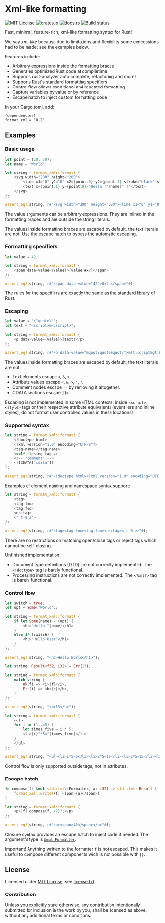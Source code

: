 Xml-like formatting
===================

[![MIT License](https://img.shields.io/badge/License-MIT-yellow.svg)](https://opensource.org/licenses/MIT)
[![crates.io](https://img.shields.io/crates/v/format_xml.svg)](https://crates.io/crates/format_xml)
[![docs.rs](https://docs.rs/format_xml/badge.svg)](https://docs.rs/format_xml)
[![Build status](https://github.com/CasualX/format_xml/workflows/CI/badge.svg)](https://github.com/CasualX/format_xml/actions)

Fast, minimal, feature-rich, xml-like formatting syntax for Rust!

We say _xml-like_ because due to limitations and flexibility some concessions had to be made; see the examples below.

Features include:

* Arbitrary expressions inside the formatting braces
* Generates optimized Rust code at compiletime
* Supports rust-analyzer auto complete, refactoring and more!
* Supports Rust's standard formatting specifiers
* Control flow allows conditional and repeated formatting
* Capture variables by value or by reference
* Escape hatch to inject custom formatting code

In your Cargo.toml, add:

```text
[dependencies]
format_xml = "0.2"
```

Examples
--------

### Basic usage

```rust
let point = (20, 30);
let name = "World";

let string = format_xml::format! {
	<svg width="200" height="200">
		<line x1="0" y1="0" x2={point.0} y2={point.1} stroke="black" stroke-width="2" />
		<text x={point.1} y={point.0}>"Hello '"{name}"'!"</text>
	</svg>
};

assert_eq!(string, r#"<svg width="200" height="200"><line x1="0" y1="0" x2="20" y2="30" stroke="black" stroke-width="2" /><text x="30" y="20">Hello 'World'!</text></svg>"#);
```

The value arguments can be arbitrary expressions. They are inlined in the formatting braces and are outside the string literals.

The values inside formatting braces are escaped by default, the text literals are not.
Use the [escape hatch](#escape-hatch) to bypass the automatic escaping.

### Formatting specifiers

```rust
let value = 42;

let string = format_xml::format! {
	<span data-value={value}>{value:#x?}</span>
};

assert_eq!(string, r#"<span data-value="42">0x2a</span>"#);
```

The rules for the specifiers are exactly the same as [the standard library](https://doc.rust-lang.org/std/fmt/index.html) of Rust.

### Escaping

```rust
let value = "\"quote\"";
let text = "<script>&</script>";

let string = format_xml::format! {
	<p data-value={value}>{text}</p>
};

assert_eq!(string, r#"<p data-value="&quot;quote&quot;">&lt;script&gt;&amp;&lt;/script&gt;</p>"#);
```

The values inside formatting braces are escaped by default, the text literals are not.

* Text elements escape `<`, `&`, `>`.
* Attribute values escape `<`, `&`, `>`, `'`, `"`.
* Comment nodes escape `--` by removing it altogether.
* CDATA sections escape `]]>`.

Escaping is not implemented in some HTML contexts:
inside `<script>`, `<style>` tags or their respective attribute equivalents (event lers and inline styles),
do not format user controlled values in these locations!

### Supported syntax

```rust
let string = format_xml::format! {
	<!doctype html>
	<?xml version="1.0" encoding="UTF-8"?>
	<tag-name></tag-name>
	<self-closing-tag />
	<!-- "comment" -->
	<![CDATA["cdata"]]>
};

assert_eq!(string, r#"<!doctype html><?xml version="1.0" encoding="UTF-8"?><tag-name></tag-name><self-closing-tag /><!-- comment --><![CDATA[cdata]]>"#);
```

Examples of element naming and namespace syntax support:

```rust
let string = format_xml::format! {
	<tag>
	<tag-foo>
	<tag.foo>
	<ns:tag>
	<"_t-0.z">
};

assert_eq!(string, r#"<tag><tag-foo><tag.foo><ns:tag><_t-0.z>"#);
```

There are no restrictions on matching open/close tags or reject tags which cannot be self-closing.

Unfinished implementation:

* Document type definitions (DTD) are not correctly implemented. The `<!doctype>` tag is barely functional.
* Processing instructions are not correctly implemented. The `<?xml?>` tag is barely functional.

### Control flow

```rust
let switch = true;
let opt = Some("World");

let string = format_xml::format! {
	if let Some(name) = (opt) {
		<h1>"Hello "{name}</h1>
	}
	else if (switch) {
		<h1>"Hello User"</h1>
	}
};

assert_eq!(string, "<h1>Hello World</h1>");
```

```rust
let string: Result<f32, i32> = Err(13);

let string = format_xml::format! {
	match string {
		Ok(f) => <i>{f}</i>,
		Err(i) => <b>{i}</b>,
	}
};

assert_eq!(string, "<b>13</b>");
```

```rust
let string = format_xml::format! {
	<ul>
	for i in (1..=5) {
		let times_five = i * 5;
		<li>{i}"*5="{times_five}</li>
	}
	</ul>
};

assert_eq!(string, "<ul><li>1*5=5</li><li>2*5=10</li><li>3*5=15</li><li>4*5=20</li><li>5*5=25</li></ul>");
```

Control flow is only supported outside tags, not in attributes.

### Escape hatch

```rust
fn compose(f: &mut std::fmt::Formatter, a: i32) -> std::fmt::Result {
	format_xml::write!(f, <span>{a}</span>)
}

let string = format_xml::format! {
	<p>|f| compose(f, 42)?;</p>
};

assert_eq!(string, r#"<p><span>42</span></p>"#);
```

Closure syntax provides an escape hatch to inject code if needed.
The argument's type is [`&mut Formatter`](https://doc.rust-lang.org/std/fmt/struct.Formatter.html).

Important! Anything written to the formatter `f` is not escaped.
This makes it useful to compose different components wich is not possible with `{}`.

License
-------

Licensed under [MIT License](https://opensource.org/licenses/MIT), see [license.txt](license.txt).

### Contribution

Unless you explicitly state otherwise, any contribution intentionally submitted
for inclusion in the work by you, shall be licensed as above, without any additional terms or conditions.
